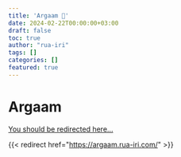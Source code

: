 ```yaml
---
title: 'Argaam 🔢'
date: 2024-02-22T00:00:00+03:00
draft: false
toc: true
author: "rua-iri"
tags: []
categories: []
featured: true
---
```


# Argaam

[You should be redirected here...](https://argaam.rua-iri.com/)


{{< redirect href="https://argaam.rua-iri.com/" >}}
